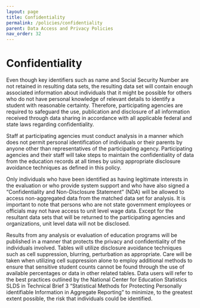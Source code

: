 ```yaml
---
layout: page
title: Confidentiality
permalink: /policies/confidentiality
parent: Data Access and Privacy Policies
nav_order: 32
---
```


# Confidentiality  
Even though key identifiers such as name and Social Security Number are not retained in resulting data sets, the resulting data set will contain enough associated information about individuals that it might be possible for others who do not have personal knowledge of relevant details to identify a student with reasonable certainty. Therefore, participating agencies are required to safeguard the use, publication and disclosure of all information received through data sharing in accordance with all applicable federal and state laws regarding confidentiality.

Staff at participating agencies must conduct analysis in a manner which does not permit personal identification of individuals or their parents by anyone other than representatives of the participating agency. Participating agencies and their staff will take steps to maintain the confidentiality of data from the education records at all times by using appropriate disclosure avoidance techniques as defined in this policy.    

Only individuals who have been identified as having legitimate interests in the evaluation or who provide system support and who have also signed a “Confidentiality and Non-Disclosure Statement” (NDA) will be allowed to access non-aggregated data from the matched data set for analysis.  It is important to note that persons who are not state government employees or officials may not have access to unit level wage data. Except for the resultant data sets that will be returned to the participating agencies and organizations, unit level data will not be disclosed.    

Results from any analysis or evaluation of education programs will be published in a manner that protects the privacy and confidentiality of the individuals involved. Tables will utilize disclosure avoidance techniques such as cell suppression, blurring, perturbation as appropriate. Care will be taken when utilizing cell suppression alone to employ additional methods to ensure that sensitive student counts cannot be found through the use of available percentages or data in other related tables. Data users will refer to the best practices outlined by the National Center for Education Statistics SLDS in Technical Brief 3 “Statistical Methods for Protecting Personally identifiable Information in Aggregate Reporting” to minimize, to the greatest extent possible, the risk that individuals could be identified.
